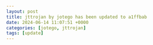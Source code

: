 ```yaml
---
layout: post
title: jttrojan by jotego has been updated to a1ffbab
date: 2024-06-14 11:07:51 +0000
categories: [jotego, jttrojan]
tags: [update]
---
```



